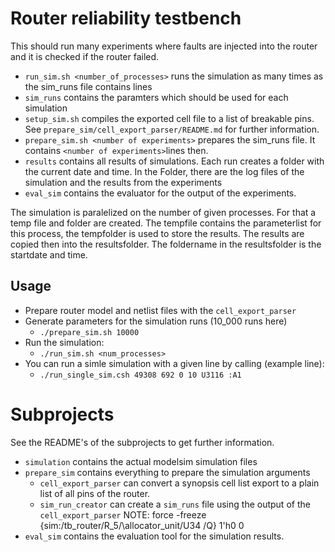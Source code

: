# Router reliability testbench

This should run many experiments where faults are injected into the router and it is checked if the router failed.

 - `run_sim.sh <number_of_processes>` runs the simulation as many times as the sim_runs file contains lines
 - `sim_runs` contains the paramters which should be used for each simulation
 - `setup_sim.sh` compiles the exported cell file to a list of breakable pins. See `prepare_sim/cell_export_parser/README.md` for further information.
 - `prepare_sim.sh <number of experiments>` prepares the sim_runs file. It contains `<number of experiments>`lines then. 
 - `results` contains all results of simulations. Each run creates a folder with the current date and time. In the Folder, there are the log files of the simulation and the results from the experiments
 - `eval_sim` contains the evaluator for the output of the experiments.
 
The simulation is paralelized on the number of given processes. For that a temp file and folder are created. The tempfile contains the parameterlist for this process, the tempfolder is used to store the results.
The results are copied then into the resultsfolder. The foldername in the resultsfolder is the startdate and time.

 ## Usage
  - Prepare router model and netlist files with the `cell_export_parser`
  - Generate parameters for the simulation runs (10_000 runs here)
    - `./prepare_sim.sh 10000`
  - Run the simulation:
    - `./run_sim.sh <num_processes>`
  - You can run a simle simulation with a given line by calling (example line):
    - `./run_single_sim.csh 49308 692 0 10 U3116 :A1`

 # Subprojects
See the README's of the subprojects to get further information.

  - `simulation` contains the actual modelsim simulation files
  - `prepare_sim` contains everything to prepare the simulation arguments
     - `cell_export_parser` can convert a synopsis cell list export to a plain list of all pins of the router.
     - `sim_run_creator` can create a `sim_runs` file using the output of the `cell_export_parser`
     NOTE:
     force -freeze {sim:/tb_router/R_5/\allocator_unit/U34 /Q} 1'h0 0
  - `eval_sim` contains the evaluation tool for the simulation results. 

 

 
